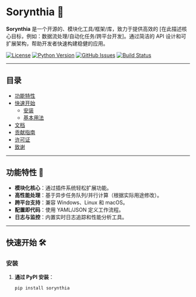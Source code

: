 # Sorynthia 🌟

**Sorynthia** 是一个开源的、模块化工具/框架/库，致力于提供高效的 [在此描述核心目标，例如：数据流处理/自动化任务/跨平台开发]。通过简洁的 API 设计和可扩展架构，帮助开发者快速构建稳健的应用。

[![License](https://img.shields.io/badge/license-MIT-blue.svg)](LICENSE)
[![Python Version](https://img.shields.io/badge/python-3.8%2B-blue)](https://www.python.org/)
[![GitHub Issues](https://img.shields.io/github/issues/Sorynthia/Sorynthia)](https://github.com/Sorynthia/Sorynthia/issues)
[![Build Status](https://travis-ci.org/Sorynthia/Sorynthia.svg?branch=main)](https://travis-ci.org/Sorynthia/Sorynthia)

---

## 目录

- [功能特性](#功能特性-)
- [快速开始](#快速开始-)
  - [安装](#安装)
  - [基本用法](#基本用法)
- [文档](#文档-)
- [贡献指南](#贡献指南-)
- [许可证](#许可证-)
- [致谢](#致谢-)

---

## 功能特性 🚀

- **模块化核心**：通过插件系统轻松扩展功能。
- **高性能处理**：基于异步任务队列/并行计算（根据实际用途修改）。
- **跨平台支持**：兼容 Windows、Linux 和 macOS。
- **配置即代码**：使用 YAML/JSON 定义工作流程。
- **日志与监控**：内置实时日志追踪和性能分析工具。

---

## 快速开始 🛠️

### 安装

1. **通过 PyPI 安装**：
   ```bash
   pip install sorynthia
